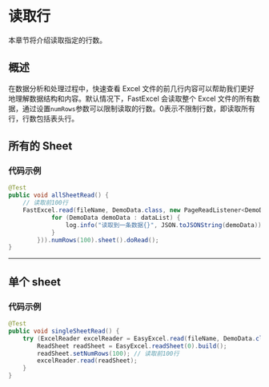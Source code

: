 # 读取行
本章节将介绍读取指定的行数。

## 概述

在数据分析和处理过程中，快速查看 Excel 文件的前几行内容可以帮助我们更好地理解数据结构和内容。默认情况下，FastExcel 会读取整个 Excel 文件的所有数据，通过设置`numRows`参数可以限制读取的行数。0表示不限制行数，即读取所有行，行数包括表头行。

## 所有的 Sheet

### 代码示例

```java
@Test
public void allSheetRead() {
    // 读取前100行
    FastExcel.read(fileName, DemoData.class, new PageReadListener<DemoData>(dataList -> {
            for (DemoData demoData : dataList) {
                log.info("读取到一条数据{}", JSON.toJSONString(demoData));
            }
        })).numRows(100).sheet().doRead();
}
```

---

## 单个 sheet

### 代码示例
```java
@Test
public void singleSheetRead() {
    try (ExcelReader excelReader = EasyExcel.read(fileName, DemoData.class, new DemoDataListener()).build()) {
        ReadSheet readSheet = EasyExcel.readSheet(0).build();
        readSheet.setNumRows(100); // 读取前100行
        excelReader.read(readSheet);
    }
}
```

